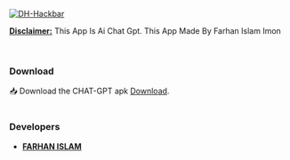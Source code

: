 <p>
<a href="#">
<img title="DH-Hackbar" src="https://github.com/Imon-404/BOT-CHAT-APk/blob/main/Screenshot_20240905-200140.png">
</a>
</p>

<b><u>Disclaimer:</u></b> This App Is Ai Chat Gpt. This App Made By Farhan Islam Imon
</p>
<br>

### Download
📥 Download the CHAT-GPT apk <a href="https://github.com/Imon-404/CHAT-GPT-APK/raw/main/CHAT-GPT.apk">Download</a>.
<br>
<br>


### Developers
- [**FARHAN ISLAM**](https://www.facebook.com/Imon.132233?mibextid=ZbWKwL)
<br>
